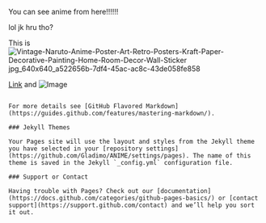 You can see  anime from here!!!!!!


lol jk hru tho?





This is 
![Vintage-Naruto-Anime-Poster-Art-Retro-Posters-Kraft-Paper-Decorative-Painting-Home-Room-Decor-Wall-Sticker jpg_640x640_a522656b-7df4-45ac-ac8c-43de058fe858](https://user-images.githubusercontent.com/78860237/124481781-7d48fe00-ddca-11eb-8ef0-0338a54bd2b4.jpg)








[Link](url) and ![Image](src)
```

For more details see [GitHub Flavored Markdown](https://guides.github.com/features/mastering-markdown/).

### Jekyll Themes

Your Pages site will use the layout and styles from the Jekyll theme you have selected in your [repository settings](https://github.com/Gladimo/ANIME/settings/pages). The name of this theme is saved in the Jekyll `_config.yml` configuration file.

### Support or Contact

Having trouble with Pages? Check out our [documentation](https://docs.github.com/categories/github-pages-basics/) or [contact support](https://support.github.com/contact) and we’ll help you sort it out.
